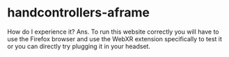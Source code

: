 # handcontrollers-aframe

How do I experience it?
Ans. To run this website correctly you will have to use the Firefox browser and use the WebXR extension specifically to test it or you can directly try plugging it in your headset.
